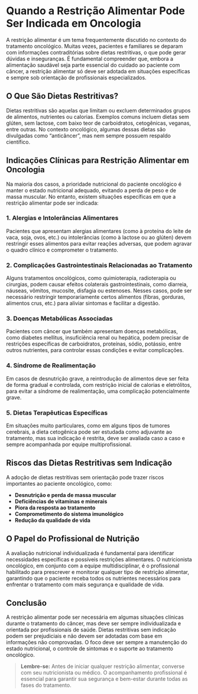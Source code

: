 # Quando a Restrição Alimentar Pode Ser Indicada em Oncologia

A restrição alimentar é um tema frequentemente discutido no contexto do tratamento oncológico. Muitas vezes, pacientes e familiares se deparam com informações contraditórias sobre dietas restritivas, o que pode gerar dúvidas e inseguranças. É fundamental compreender que, embora a alimentação saudável seja parte essencial do cuidado ao paciente com câncer, a restrição alimentar só deve ser adotada em situações específicas e sempre sob orientação de profissionais especializados.

## O Que São Dietas Restritivas?

Dietas restritivas são aquelas que limitam ou excluem determinados grupos de alimentos, nutrientes ou calorias. Exemplos comuns incluem dietas sem glúten, sem lactose, com baixo teor de carboidratos, cetogênicas, veganas, entre outras. No contexto oncológico, algumas dessas dietas são divulgadas como “anticâncer”, mas nem sempre possuem respaldo científico.

## Indicações Clínicas para Restrição Alimentar em Oncologia

Na maioria dos casos, a prioridade nutricional do paciente oncológico é manter o estado nutricional adequado, evitando a perda de peso e de massa muscular. No entanto, existem situações específicas em que a restrição alimentar pode ser indicada:

### 1. **Alergias e Intolerâncias Alimentares**

Pacientes que apresentam alergias alimentares (como à proteína do leite de vaca, soja, ovos, etc.) ou intolerâncias (como à lactose ou ao glúten) devem restringir esses alimentos para evitar reações adversas, que podem agravar o quadro clínico e comprometer o tratamento.

### 2. **Complicações Gastrointestinais Relacionadas ao Tratamento**

Alguns tratamentos oncológicos, como quimioterapia, radioterapia ou cirurgias, podem causar efeitos colaterais gastrointestinais, como diarreia, náuseas, vômitos, mucosite, disfagia ou estenoses. Nesses casos, pode ser necessário restringir temporariamente certos alimentos (fibras, gorduras, alimentos crus, etc.) para aliviar sintomas e facilitar a digestão.

### 3. **Doenças Metabólicas Associadas**

Pacientes com câncer que também apresentam doenças metabólicas, como diabetes mellitus, insuficiência renal ou hepática, podem precisar de restrições específicas de carboidratos, proteínas, sódio, potássio, entre outros nutrientes, para controlar essas condições e evitar complicações.

### 4. **Síndrome de Realimentação**

Em casos de desnutrição grave, a reintrodução de alimentos deve ser feita de forma gradual e controlada, com restrição inicial de calorias e eletrólitos, para evitar a síndrome de realimentação, uma complicação potencialmente grave.

### 5. **Dietas Terapêuticas Específicas**

Em situações muito particulares, como em alguns tipos de tumores cerebrais, a dieta cetogênica pode ser estudada como adjuvante ao tratamento, mas sua indicação é restrita, deve ser avaliada caso a caso e sempre acompanhada por equipe multiprofissional.

## Riscos das Dietas Restritivas sem Indicação

A adoção de dietas restritivas sem orientação pode trazer riscos importantes ao paciente oncológico, como:

- **Desnutrição e perda de massa muscular**
- **Deficiências de vitaminas e minerais**
- **Piora da resposta ao tratamento**
- **Comprometimento do sistema imunológico**
- **Redução da qualidade de vida**

## O Papel do Profissional de Nutrição

A avaliação nutricional individualizada é fundamental para identificar necessidades específicas e possíveis restrições alimentares. O nutricionista oncológico, em conjunto com a equipe multidisciplinar, é o profissional habilitado para prescrever e monitorar qualquer tipo de restrição alimentar, garantindo que o paciente receba todos os nutrientes necessários para enfrentar o tratamento com mais segurança e qualidade de vida.

## Conclusão

A restrição alimentar pode ser necessária em algumas situações clínicas durante o tratamento do câncer, mas deve ser sempre individualizada e orientada por profissionais de saúde. Dietas restritivas sem indicação podem ser prejudiciais e não devem ser adotadas com base em informações não comprovadas. O foco deve ser sempre a manutenção do estado nutricional, o controle de sintomas e o suporte ao tratamento oncológico.

> **Lembre-se:** Antes de iniciar qualquer restrição alimentar, converse com seu nutricionista ou médico. O acompanhamento profissional é essencial para garantir sua segurança e bem-estar durante todas as fases do tratamento.
